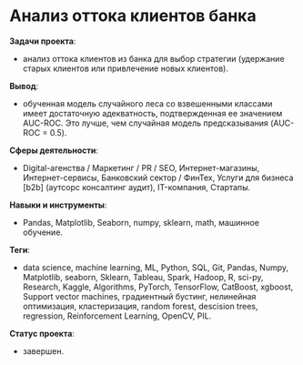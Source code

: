 # Анализ оттока клиентов банка
__Задачи проекта__: 
* анализ оттока клиентов из банка для выбор стратегии (удержание старых клиентов или привлечение новых клиентов).

__Вывод__: 
* обученная модель случайного леса со взвешенными классами имеет достаточную адекватность, подтвержденная ее значением AUC-ROC. Это лучше, чем случайная модель предсказывания (AUC-ROC = 0.5).

__Сферы деятельности__: 
* Digital-агенства / Маркетинг / PR / SEO, Интернет-магазины, Интернет-сервисы, Банковский сектор / ФинТех, Услуги для бизнеса [b2b] (аутсорс консалтинг аудит), IT-компания, Стартапы.

__Навыки и инструменты__:
* Pandas, Matplotlib, Seaborn, numpy, sklearn, math, машинное обучение.

__Теги__:
* data science, machine learning, ML, Python, SQL, Git, Pandas, Numpy, Matplotlib, seaborn, Sklearn, Tableau, Spark, Hadoop, R, sci-py, Research, Kaggle, Algorithms, PyTorch, TensorFlow, CatBoost, xgboost, Support vector machines, градиентный бустинг, нелинейная оптимизация, кластеризация, random forest, descision trees,  regression,  Reinforcement Learning, OpenCV, PIL.

__Статус проекта__: 
* завершен.
